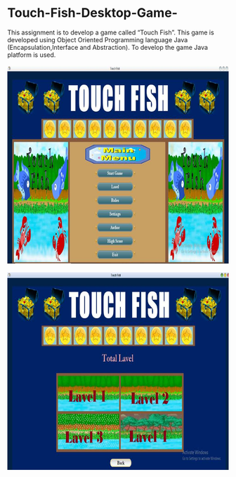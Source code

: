# Touch-Fish-Desktop-Game-
This assignment is to develop a game called “Touch Fish”. This game is developed using Object Oriented Programming language Java (Encapsulation,Interface and Abstraction). To develop the game Java platform is used.
</br>
</br>
<img src="Touch Fish Game/img/img_2.jpg" width=900 height=450>
</br>
</br>
<img src="Touch Fish Game/img/img_1.jpg" width=900 height=450>
